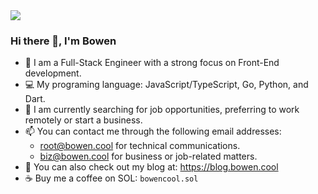 <div>
<picture>
  <source
    srcset="https://github-readme-stats.vercel.app/api?username=bowencool&show_icons=true&count_private=true&show=discussions_started&theme=github_dark"
    media="(prefers-color-scheme: dark)"
  />
  <source
    srcset="https://github-readme-stats.vercel.app/api?username=bowencool&show_icons=true&count_private=true&show=discussions_started"
    media="(prefers-color-scheme: light), (prefers-color-scheme: no-preference)"
  />
  <img src="https://github-readme-stats.vercel.app/api?username=bowencool&show_icons=true&count_private=true&show=discussions_started" />
</picture>
  
<!-- 
<picture>
  <source
    srcset="https://github-readme-stats.vercel.app/api/top-langs/?username=bowencool&layout=compact&langs_count=10&theme=github_dark"
    media="(prefers-color-scheme: dark)"
  />
  <source
    srcset="https://github-readme-stats.vercel.app/api/top-langs/?username=bowencool&layout=compact&langs_count=10"
    media="(prefers-color-scheme: light), (prefers-color-scheme: no-preference)"
  />
  <img align="right" src="https://github-readme-stats.vercel.app/api/top-langs/?username=bowencool&layout=compact" />
</picture>
-->
</div> 

### Hi there 👋, I'm Bowen

- 🦄 I am a Full-Stack Engineer with a strong focus on Front-End development.
- 💻 My programing language: JavaScript/TypeScript, Go, Python, and Dart.
- 🔭 I am currently searching for job opportunities, preferring to work remotely or start a business.
- 📫 You can contact me through the following email addresses:
  - root@bowen.cool for technical communications.
  - biz@bowen.cool for business or job-related matters.
- 🔗 You can also check out my blog at: <https://blog.bowen.cool>
- ☕ Buy me a coffee on SOL: `bowencool.sol`
<!-- 
- 🌱 I am currently working to enhance my English proficiency. 
- 😂 I am a person who has been laid off 3 times but still loves programming.
- 🙅‍♂️ I would not consider any job that requires "996" unless the pay is very high.
-->
